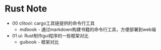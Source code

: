 # Rust Note

- 00 clitool: cargo工具链提供的命令行工具
  - mdbook - 通过markdown构建书籍的命令行工具，方便部署到web端
- 01 ui: Rust制作gui程序的一些框架对比
  - guibook - 框架对比
